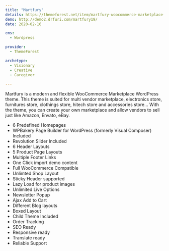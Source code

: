 ```yaml
---
title: "Martfury"
details: https://themeforest.net/item/martfury-woocommerce-marketplace-wordpress-theme/21273233
demo: http://demo2.drfuri.com/martfury19/
date: 2020-02-16

cms: 
  - Wordpress

provider: 
  - ThemeForest

archetype:
  - Visionary
  - Creative
  - Caregiver
  
---
```


Martfury is a modern and flexible WooCommerce Marketplace WordPress theme. This theme is suited for multi vendor marketplace, electronics store, furnitures store, clothings store, hitech store and accessories store… With the theme, you can create your own marketplace and allow vendors to sell just like Amazon, Envato, eBay.

- 6 Predefined Homepages
- WPBakery Page Builder for WordPress (formerly Visual Composer) Included
- Revolution Slider Included
- 6 Header Layouts
- 5 Product Page Layouts
- Multiple Footer Links
- One Click import demo content
- Full WooCommerce Compatible
- Unlimted Shop Layout
- Sticky Header supported
- Lazy Load for product images
- Unlimited Live Options
- Newsletter Popup
- Ajax Add to Cart
- Different Blog layouts
- Boxed Layout
- Child Theme Included
- Order Tracking
- SEO Ready
- Responsive ready
- Translate ready
- Reliable Support